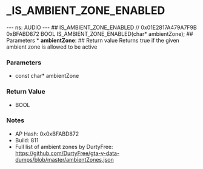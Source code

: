 # _IS_AMBIENT_ZONE_ENABLED

--- ns: AUDIO --- ## IS_AMBIENT_ZONE_ENABLED  // 0x01E2817A479A7F9B 0xBFABD872 BOOL IS_AMBIENT_ZONE_ENABLED(char* ambientZone);   ## Parameters * **ambientZone**:  ## Return value Returns true if the given ambient zone is allowed to be active

### Parameters
* const char* ambientZone

### Return Value
* BOOL

### Notes
* AP Hash: 0x0xBFABD872
* Build: 811
* Full list of ambient zones by DurtyFree: https://github.com/DurtyFree/gta-v-data-dumps/blob/master/ambientZones.json

